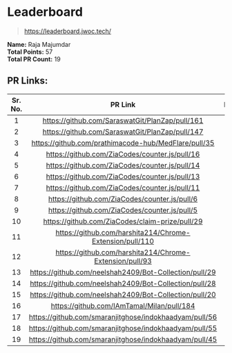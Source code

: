 # Leaderboard
> https://leaderboard.jwoc.tech/

**Name:**           Raja Majumdar <br>
**Total Points:**   57 <br>
**Total PR Count:** 19 <br>

## PR Links:

|Sr. No. | PR Link | Difficulty | Phase |
| :----: | :---:   |    :----:  | :---: |
| 1 | https://github.com/SaraswatGit/PlanZap/pull/161 | Medium | 2 |
| 2 | https://github.com/SaraswatGit/PlanZap/pull/147 | Medium | 2 |
| 3 | https://github.com/prathimacode-hub/MedFlare/pull/35 | Medium | 2 |
| 4 | https://github.com/ZiaCodes/counter.js/pull/16 | Medium | 1 |
| 5 | https://github.com/ZiaCodes/counter.js/pull/14 | Medium | 1 |
| 6 | https://github.com/ZiaCodes/counter.js/pull/13 | Medium | 1 |
| 7 | https://github.com/ZiaCodes/counter.js/pull/11 | Easy | 1 |
| 8 | https://github.com/ZiaCodes/counter.js/pull/6 | Medium | 1 |
| 9 | https://github.com/ZiaCodes/counter.js/pull/5 | Easy | 1 | 
| 10 | https://github.com/ZiaCodes/claim-prize/pull/29 | Medium | 1 | 
| 11 | https://github.com/harshita214/Chrome-Extension/pull/110 | Easy | 1 | 
| 12 | https://github.com/harshita214/Chrome-Extension/pull/93 | Medium | 1 | 
| 13 | https://github.com/neelshah2409/Bot-Collection/pull/29 | Medium | 1 | 
| 14 | https://github.com/neelshah2409/Bot-Collection/pull/28 | Easy | 1 | 
| 15 | https://github.com/neelshah2409/Bot-Collection/pull/20 | Easy | 1 | 
| 16 | https://github.com/IAmTamal/Milan/pull/184 | Hard | 2 | 
| 17 | https://github.com/smaranjitghose/indokhaadyam/pull/56 | Hard | 1 | 
| 18 | https://github.com/smaranjitghose/indokhaadyam/pull/55 | Easy | 1 | 
| 19 | https://github.com/smaranjitghose/indokhaadyam/pull/45 | Hard | 1
